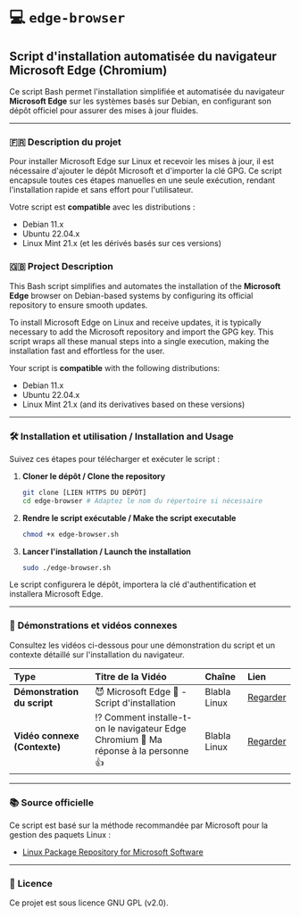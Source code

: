 # 💻 `edge-browser`

## Script d'installation automatisée du navigateur Microsoft Edge (Chromium)

Ce script Bash permet l'installation simplifiée et automatisée du navigateur **Microsoft Edge** sur les systèmes basés sur Debian, en configurant son dépôt officiel pour assurer des mises à jour fluides.

-----

### 🇫🇷 **Description du projet**

Pour installer Microsoft Edge sur Linux et recevoir les mises à jour, il est nécessaire d'ajouter le dépôt Microsoft et d'importer la clé GPG. Ce script encapsule toutes ces étapes manuelles en une seule exécution, rendant l'installation rapide et sans effort pour l'utilisateur.

Votre script est **compatible** avec les distributions :

  * Debian 11.x
  * Ubuntu 22.04.x
  * Linux Mint 21.x (et les dérivés basés sur ces versions)

### 🇬🇧 **Project Description**

This Bash script simplifies and automates the installation of the **Microsoft Edge** browser on Debian-based systems by configuring its official repository to ensure smooth updates.

To install Microsoft Edge on Linux and receive updates, it is typically necessary to add the Microsoft repository and import the GPG key. This script wraps all these manual steps into a single execution, making the installation fast and effortless for the user.

Your script is **compatible** with the following distributions:

  * Debian 11.x
  * Ubuntu 22.04.x
  * Linux Mint 21.x (and its derivatives based on these versions)

-----

### 🛠️ **Installation et utilisation / Installation and Usage**

Suivez ces étapes pour télécharger et exécuter le script :

1.  **Cloner le dépôt / Clone the repository**

    ```bash
    git clone [LIEN HTTPS DU DÉPÔT]
    cd edge-browser # Adaptez le nom du répertoire si nécessaire
    ```

2.  **Rendre le script exécutable / Make the script executable**

    ```bash
    chmod +x edge-browser.sh
    ```

3.  **Lancer l'installation / Launch the installation**

    ```bash
    sudo ./edge-browser.sh
    ```

Le script configurera le dépôt, importera la clé d'authentification et installera Microsoft Edge.

-----

### 🎥 **Démonstrations et vidéos connexes**

Consultez les vidéos ci-dessous pour une démonstration du script et un contexte détaillé sur l'installation du navigateur.

| Type | Titre de la Vidéo | Chaîne | Lien |
| :--- | :--- | :--- | :--- |
| **Démonstration du script** | 😈 Microsoft Edge 🔱 - Script d'installation | Blabla Linux | [Regarder](http://www.youtube.com/watch?v=xI8mLSDFxgI) |
| **Vidéo connexe (Contexte)** | ⁉ Comment installe-t-on le navigateur Edge Chromium 🤔 Ma réponse à la personne 👍 | Blabla Linux | [Regarder](http://www.youtube.com/watch?v=-JEHxUsAWes) |

-----

### 📚 **Source officielle**

Ce script est basé sur la méthode recommandée par Microsoft pour la gestion des paquets Linux :

  * [Linux Package Repository for Microsoft Software](https://docs.microsoft.com/en-us/windows-server/administration/linux-package-repository-for-microsoft-software)

-----

### 📝 **Licence**

Ce projet est sous licence GNU GPL (v2.0).
